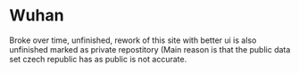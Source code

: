 # Wuhan
Broke over time, unfinished, rework of this site with better ui is also unfinished marked as private repostitory (Main reason is that the public data set czech republic has as public is not accurate.
